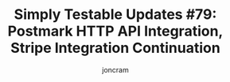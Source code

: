 ---
layout: default
title: "Simply Testable Updates #79: Postmark HTTP API Integration, Stripe Integration Continuation"
author: joncram
newsletter:
    issue_number: 79th
    url: https://us5.campaign-archive1.com/?u=ac75e33d993d2b502e333ddd0&amp;id=5b807e21d2
    highlights:
        - Postmark HTTP API integration
        - Continuation on integrating with Stripe
    closing_sentence: Expect the next newsletter in about twos week from now on 12 March 2014
---